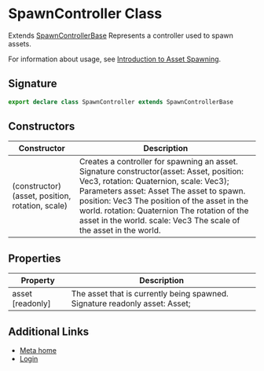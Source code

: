 # SpawnController Class

Extends [SpawnControllerBase](https://developers.meta.com/horizon-worlds/reference/2.0.0/core_spawncontrollerbase) Represents a controller used to spawn assets.

For information about usage, see [Introduction to Asset Spawning](https://developers.meta.com/horizon-worlds/learn/documentation/typescript/asset-spawning/introduction-to-asset-spawning).

## Signature

```typescript
export declare class SpawnController extends SpawnControllerBase
```

## Constructors

| Constructor | Description |
| --- | --- |
| (constructor)(asset, position, rotation, scale) | Creates a controller for spawning an asset. Signature constructor(asset: Asset, position: Vec3, rotation: Quaternion, scale: Vec3); Parameters asset: Asset The asset to spawn. position: Vec3 The position of the asset in the world. rotation: Quaternion The rotation of the asset in the world. scale: Vec3 The scale of the asset in the world. |

## Properties

| Property | Description |
| --- | --- |
| asset [readonly] | The asset that is currently being spawned. Signature readonly asset: Asset; |

## Additional Links
- [Meta home](https://developers.meta.com/horizon-worlds/)
- [Login](https://developers.meta.com/login/?redirect_uri=https%3A%2F%2Fdevelopers.meta.com%2Fhorizon-worlds%2Freference%2F2.0.0%2Fcore_spawncontroller%2F)